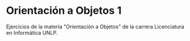 # Orientación a Objetos 1
Ejercicios de la materia "Orientación a Objetos" de la carrera Licenciatura en Informática UNLP.
